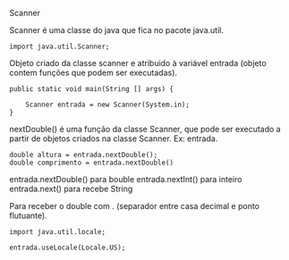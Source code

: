 Scanner

Scanner é uma classe do java que fica  no pacote java.util.

    import java.util.Scanner;
  
Objeto criado da classe scanner e atribuido à variável entrada (objeto contem funções que podem ser executadas). 

    public static void main(String [] args) {

        Scanner entrada = new Scanner(System.in);
    }

nextDouble() é uma função da classe Scanner, que pode ser executado a partir de objetos criados na classe Scanner. Ex: entrada.

    double altura = entrada.nextDouble();
    double comprimento = entrada.nextDouble()

entrada.nextDouble()    para bouble
entrada.nextInt()       para inteiro
entrada.next()          para recebe String

Para receber o double com . (separador entre casa decimal e ponto flutuante).

    import java.util.locale;

    entrada.useLocale(Locale.US);